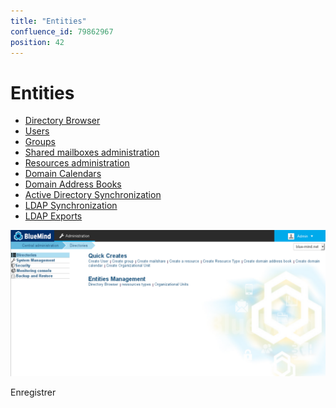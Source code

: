 ```yaml
---
title: "Entities"
confluence_id: 79862967
position: 42
---
```

# Entities


- [Directory Browser](/Guide_de_l_administrateur/Gestion_des_entités/Entrées_d_annuaire/)
- [Users](/Guide_de_l_administrateur/Gestion_des_entités/Utilisateurs/)
- [Groups](/Guide_de_l_administrateur/Gestion_des_entités/Groupes/)
- [Shared mailboxes administration](/Guide_de_l_administrateur/Gestion_des_entités/Boites_aux_lettres_partagées/)
- [Resources administration](/Guide_de_l_administrateur/Gestion_des_entités/Ressources/)
- [Domain Calendars](/Guide_de_l_administrateur/Gestion_des_entités/Calendriers_de_domaines/)
- [Domain Address Books](/Guide_de_l_administrateur/Gestion_des_entités/Carnets_d_adresses_de_domaines/)
- [Active Directory Synchronization](/Guide_de_l_administrateur/Gestion_des_entités/Synchronisation_Active_Directory/)
- [LDAP Synchronization](/Guide_de_l_administrateur/Gestion_des_entités/Synchronisation_LDAP/)
- [LDAP Exports](/Guide_de_l_administrateur/Gestion_des_entités/Export_LDAP/)


![](../../attachments/79862967/79862968.png)

Enregistrer

